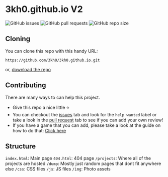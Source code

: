 # 3kh0.github.io V2

![GitHub issues](https://img.shields.io/github/issues/3kh0/3kh0.github.io?logo=github&style=flat-square) 
![GitHub pull requests](https://img.shields.io/github/issues-pr/3kh0/3kh0.github.io?label=Pull%20Requests&logo=github&style=flat-square) 
![GitHub repo size](https://img.shields.io/github/repo-size/3kh0/3kh0.github.io?label=Repo%20size&logo=github&style=flat-square)

## Cloning

You can clone this repo with this handy URL:
```
https://github.com/3kh0/3kh0.github.io.git
```
or, [download the repo](https://github.com/3kh0/3kh0.github.io/archive/refs/heads/main.zip)

## Contributing

There are many ways to can help this project.

- Give this repo a nice little :star:
- You can checkout the [issues](https://github.com/3kh0/3kh0.github.io/issues) tab and look for the `help wanted` label or take a look in the [pull request](https://github.com/3kh0/3kh0.github.io/pulls) tab to see if you can add your own review! 
- If you have a game that you can add, please take a look at the guide on how to do that: [Click here](https://github.com/3kh0/3kh0.github.io/wiki/Guide:-Adding-games)

## Structure

`index.html`: Main page
`404.html`: 404 page
`/projects`: Where all of the projects are hosted
`/dump`: Mostly just random pages that dont fit anywhere else
`/css`: CSS files
`/js`: JS files
`/img`: Photo assets
